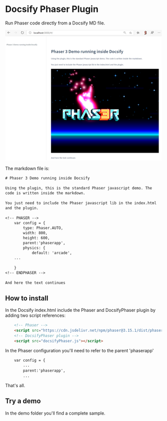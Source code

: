 # Docsify Phaser Plugin

Run Phaser code directly from a Docsify MD file.

![demo](images/demo.png)

The markdown file is:

```
# Phaser 3 Demo running inside Docsify

Using the plugin, this is the standard Phaser javascript demo. The code is written inside the markdown.

You just need to include the Phaser javascript lib in the index.html and the plugin.

<!-- PHASER -->
    var config = {
        type: Phaser.AUTO,
        width: 800,
        height: 600,
        parent:'phaserapp',
        physics: {
            default: 'arcade',
    ...

    }
<!-- ENDPHASER -->

And here the text continues
```

## How to install

In the Docsify index.html include the Phaser and DocsifyPhaser plugin by adding two script references:

```html
    <!-- Phaser -->
    <script src="https://cdn.jsdelivr.net/npm/phaser@3.15.1/dist/phaser-arcade-physics.min.js"></script>
    <!-- DocsifyPhaser plugin -->
    <script src="docsifyPhaser.js"></script>
```

In the Phaser configuration you'll need to refer to the parent 'phaserapp'

```html
    var config = {
        ...
        parent:'phaserapp',
        ...
```

That's all.

## Try a demo

In the demo folder you'll find a complete sample.